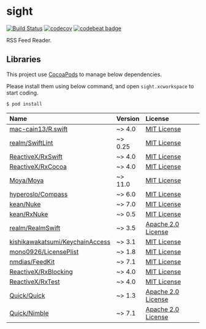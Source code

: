 # sight

[![Build Status](https://travis-ci.org/k3nsuk3/sight.svg?branch=master)](https://travis-ci.org/k3nsuk3/sight)
[![codecov](https://codecov.io/gh/k3nsuk3/sight/branch/master/graph/badge.svg)](https://codecov.io/gh/k3nsuk3/sight)
[![codebeat badge](https://codebeat.co/badges/c75c1b7b-530d-4bb3-a9de-98e75c3d76e4)](https://codebeat.co/projects/github-com-k3nsuk3-sight-master)

RSS Feed Reader.

## Libraries

This project use [CocoaPods](https://cocoapods.org/) to manage below dependencies.

Please install them using below command, and open `sight.xcworkspace` to start coding.

```
$ pod install
```

|Name|Version|License|
|:---|:---|:---|
|[mac-cain13/R.swift](https://github.com/mac-cain13/R.swift)|~> 4.0|[MIT License](https://github.com/mac-cain13/R.swift/blob/master/License)|
|[realm/SwiftLint](https://github.com/realm/SwiftLint)|~> 0.25|[MIT License](https://github.com/realm/SwiftLint/blob/master/LICENSE)|
|[ReactiveX/RxSwift](https://github.com/ReactiveX/RxSwift)|~> 4.0|[MIT License](https://github.com/ReactiveX/RxSwift/blob/master/LICENSE.md)|
|[ReactiveX/RxCocoa](https://github.com/ReactiveX/RxSwift)|~> 4.0|[MIT License](https://github.com/ReactiveX/RxSwift/blob/master/LICENSE.md)|
|[Moya/Moya](https://github.com/Moya/Moya)|~> 11.0|[MIT License](https://github.com/Moya/Moya/blob/master/License.md)|
|[hyperoslo/Compass](https://github.com/hyperoslo/Compass)|~> 6.0|[MIT License](https://github.com/hyperoslo/Compass/blob/master/LICENSE.md)|
|[kean/Nuke](https://github.com/kean/Nuke)|~> 7.0|[MIT License](https://github.com/kean/Nuke/blob/master/LICENSE)|
|[kean/RxNuke](https://github.com/kean/RxNuke)|~> 0.5|[MIT License](https://github.com/kean/RxNuke/blob/master/LICENSE)|
|[realm/RealmSwift](https://github.com/realm/realm-cocoa)|~> 3.5|[Apache 2.0 License](https://github.com/realm/realm-cocoa/blob/master/LICENSE)|
|[kishikawakatsumi/KeychainAccess](https://github.com/kishikawakatsumi/KeychainAccess)|~> 3.1|[MIT License](https://github.com/kishikawakatsumi/KeychainAccess/blob/master/LICENSE)|
|[mono0926/LicensePlist](https://github.com/mono0926/LicensePlist)|~> 1.8|[MIT License](https://github.com/mono0926/LicensePlist/blob/master/LICENSE)|
|[nmdias/FeedKit](https://github.com/nmdias/FeedKit)|~> 7.1|[MIT License](https://github.com/nmdias/FeedKit/blob/master/LICENSE)|
|[ReactiveX/RxBlocking](https://github.com/ReactiveX/RxSwift)|~> 4.0|[MIT License](https://github.com/ReactiveX/RxSwift/blob/master/LICENSE.md)|
|[ReactiveX/RxTest](https://github.com/ReactiveX/RxSwift)|~> 4.0|[MIT License](https://github.com/ReactiveX/RxSwift/blob/master/LICENSE.md)|
|[Quick/Quick](https://github.com/Quick/Quick)|~> 1.3|[Apache 2.0 License](https://github.com/Quick/Quick/blob/master/LICENSE)|
|[Quick/Nimble](https://github.com/Quick/Nimble)|~> 7.1|[Apache 2.0 License](https://github.com/Quick/Nimble/blob/master/LICENSE)|
